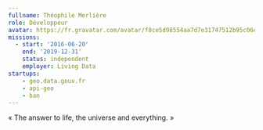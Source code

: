 ```yaml
---
fullname: Théophile Merlière
role: Développeur
avatar: https://fr.gravatar.com/avatar/f8ce5d98554aa7d7e31747512b95c06e?size=512
missions:
  - start: '2016-06-20'
    end: '2019-12-31'
    status: independent
    employer: Living Data
startups:
    - geo.data.gouv.fr
    - api-geo
    - ban
---
```


« The answer to life, the universe and everything. »
